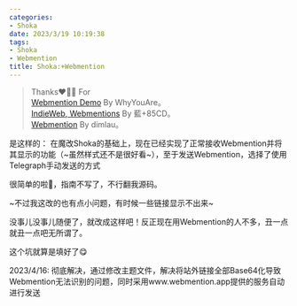 ```yaml
---
categories:
- Shoka
date: 2023/3/19 10:19:38
tags:
- Shoka
- Webmention
title: Shoka:+Webmention
---
```

> Thanks❤️🌹😋 For   
[Webmention Demo](https://whyouare111.github.io/hexo-icarus-showcase/2021/02/02/webmention-demo/) By WhyYouAre。  
[IndieWeb, Webmentions](https://kwaa.dev/indieweb) By 藍+85CD。  
[Webmention](https://kaix.in/0001/webmention/) By dimlau。 

是这样的： 在魔改Shoka的基础上，现在已经实现了正常接收Webmention并将其显示的功能（~虽然样式还不是很好看~），至于发送Webmention，选择了使用Telegraph手动发送的方式

很简单的啦🤩，指南不写了，不行翻我源码。

~不过我这改的也有点小问题，有时候一些链接显示不出来~

没事儿没事儿随便了，就改成这样吧！反正现在用Webmention的人不多，丑一点就丑一点吧无所谓了。

这个坑就算是填好了😋

2023/4/16: 彻底解决，通过修改主题文件，解决将站外链接全部Base64化导致Webmention无法识别的问题，同时采用www.webmention.app提供的服务自动进行发送